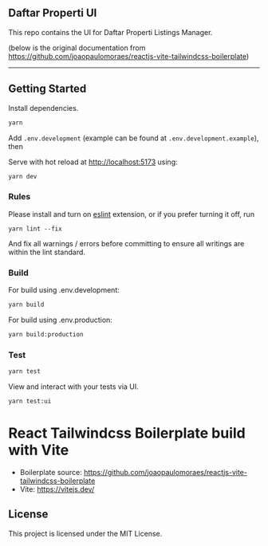 ## Daftar Properti UI

This repo contains the UI for Daftar Properti Listings Manager.

(below is the original documentation from https://github.com/joaopaulomoraes/reactjs-vite-tailwindcss-boilerplate)

---

## Getting Started

Install dependencies.
```bash
yarn
```

Add `.env.development` (example can be found at `.env.development.example`), then

Serve with hot reload at <http://localhost:5173> using:

```bash
yarn dev
```

### Rules

Please install and turn on [eslint](https://marketplace.visualstudio.com/items?itemName=dbaeumer.vscode-eslint) extension, or if you prefer turning it off, run
```
yarn lint --fix
```
And fix all warnings / errors before committing to ensure all writings are within the lint standard.

### Build

For build using .env.development:
```bash
yarn build
```

For build using .env.production:
```bash
yarn build:production
```

### Test

```bash
yarn test
```

View and interact with your tests via UI.

```bash
yarn test:ui
```

# React Tailwindcss Boilerplate build with Vite

- Boilerplate source: https://github.com/joaopaulomoraes/reactjs-vite-tailwindcss-boilerplate
- Vite: https://vitejs.dev/

## License

This project is licensed under the MIT License.
